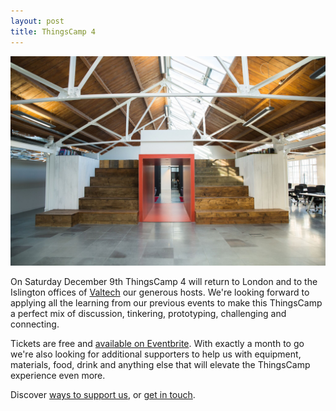 ```yaml
---
layout: post
title: ThingsCamp 4
---
```


<img src="/images/valtechislington.jpg">

On Saturday December 9th ThingsCamp 4 will return to London and to the Islington offices of [Valtech](https://www.valtech.co.uk/) our generous hosts. We're looking forward to applying all the learning from our previous events to make this ThingsCamp a perfect mix of discussion, tinkering, prototyping, challenging and connecting.

Tickets are free and [available on Eventbrite](https://www.eventbrite.co.uk/e/thingscamp-4-tickets-39691765138). With exactly a  month to go we're also looking for additional supporters to help us with equipment, materials, food, drink and anything else that will elevate the ThingsCamp experience even more.

Discover [ways to support us](http://things.camp/support/), or [get in touch](http://things.camp/connect/).

